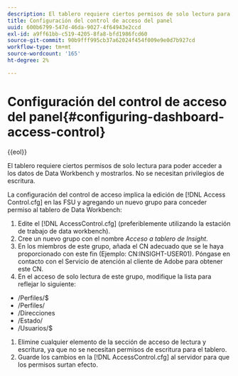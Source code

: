 ```yaml
---
description: El tablero requiere ciertos permisos de solo lectura para poder acceder a los datos de Data Workbench y mostrarlos. No se necesitan privilegios de escritura.
title: Configuración del control de acceso del panel
uuid: 600b6799-547d-46da-9027-4f64943e2ccd
exl-id: a9ff61bb-c519-4205-8fa8-bfd1986fcd60
source-git-commit: 90b9fff995cb37a62024f454f009e9e0d7b927cd
workflow-type: tm+mt
source-wordcount: '165'
ht-degree: 2%

---
```


# Configuración del control de acceso del panel{#configuring-dashboard-access-control}

{{eol}}

El tablero requiere ciertos permisos de solo lectura para poder acceder a los datos de Data Workbench y mostrarlos. No se necesitan privilegios de escritura.

La configuración del control de acceso implica la edición de [!DNL Access Control.cfg] en las FSU y agregando un nuevo grupo para conceder permiso al tablero de Data Workbench:

1. Edite el [!DNL AccessControl.cfg] (preferiblemente utilizando la estación de trabajo de data workbench).
1. Cree un nuevo grupo con el nombre *Acceso a tablero de Insight*.
1. En los miembros de este grupo, añada el CN adecuado que se le haya proporcionado con este fin (Ejemplo: CN:INSIGHT-USER01). Póngase en contacto con el Servicio de atención al cliente de Adobe para obtener este CN.
1. En el acceso de solo lectura de este grupo, modifique la lista para reflejar lo siguiente:

* /Perfiles/$
* /Perfiles/
* /Direcciones
* /Estado/
* /Usuarios/$

1. Elimine cualquier elemento de la sección de acceso de lectura y escritura, ya que no se necesitan permisos de escritura para el tablero.
1. Guarde los cambios en la [!DNL AccessControl.cfg] al servidor para que los permisos surtan efecto.

